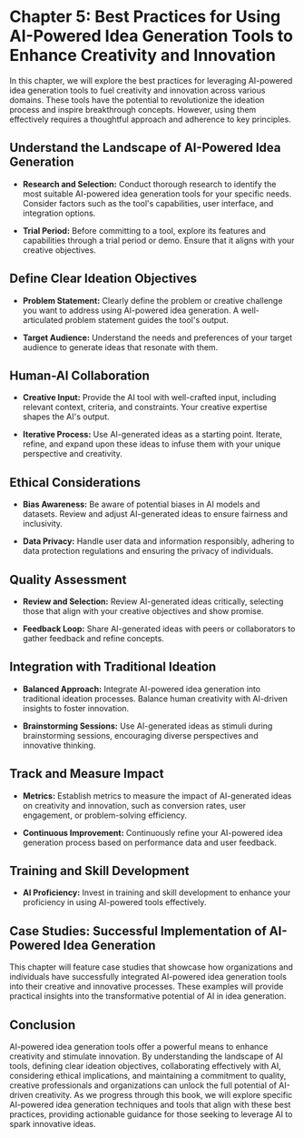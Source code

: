 Chapter 5: Best Practices for Using AI-Powered Idea Generation Tools to Enhance Creativity and Innovation
=========================================================================================================

In this chapter, we will explore the best practices for leveraging AI-powered idea generation tools to fuel creativity and innovation across various domains. These tools have the potential to revolutionize the ideation process and inspire breakthrough concepts. However, using them effectively requires a thoughtful approach and adherence to key principles.

Understand the Landscape of AI-Powered Idea Generation
------------------------------------------------------

* **Research and Selection:** Conduct thorough research to identify the most suitable AI-powered idea generation tools for your specific needs. Consider factors such as the tool's capabilities, user interface, and integration options.

* **Trial Period:** Before committing to a tool, explore its features and capabilities through a trial period or demo. Ensure that it aligns with your creative objectives.

Define Clear Ideation Objectives
--------------------------------

* **Problem Statement:** Clearly define the problem or creative challenge you want to address using AI-powered idea generation. A well-articulated problem statement guides the tool's output.

* **Target Audience:** Understand the needs and preferences of your target audience to generate ideas that resonate with them.

Human-AI Collaboration
----------------------

* **Creative Input:** Provide the AI tool with well-crafted input, including relevant context, criteria, and constraints. Your creative expertise shapes the AI's output.

* **Iterative Process:** Use AI-generated ideas as a starting point. Iterate, refine, and expand upon these ideas to infuse them with your unique perspective and creativity.

Ethical Considerations
----------------------

* **Bias Awareness:** Be aware of potential biases in AI models and datasets. Review and adjust AI-generated ideas to ensure fairness and inclusivity.

* **Data Privacy:** Handle user data and information responsibly, adhering to data protection regulations and ensuring the privacy of individuals.

Quality Assessment
------------------

* **Review and Selection:** Review AI-generated ideas critically, selecting those that align with your creative objectives and show promise.

* **Feedback Loop:** Share AI-generated ideas with peers or collaborators to gather feedback and refine concepts.

Integration with Traditional Ideation
-------------------------------------

* **Balanced Approach:** Integrate AI-powered idea generation into traditional ideation processes. Balance human creativity with AI-driven insights to foster innovation.

* **Brainstorming Sessions:** Use AI-generated ideas as stimuli during brainstorming sessions, encouraging diverse perspectives and innovative thinking.

Track and Measure Impact
------------------------

* **Metrics:** Establish metrics to measure the impact of AI-generated ideas on creativity and innovation, such as conversion rates, user engagement, or problem-solving efficiency.

* **Continuous Improvement:** Continuously refine your AI-powered idea generation process based on performance data and user feedback.

Training and Skill Development
------------------------------

* **AI Proficiency:** Invest in training and skill development to enhance your proficiency in using AI-powered tools effectively.

Case Studies: Successful Implementation of AI-Powered Idea Generation
---------------------------------------------------------------------

This chapter will feature case studies that showcase how organizations and individuals have successfully integrated AI-powered idea generation tools into their creative and innovative processes. These examples will provide practical insights into the transformative potential of AI in idea generation.

Conclusion
----------

AI-powered idea generation tools offer a powerful means to enhance creativity and stimulate innovation. By understanding the landscape of AI tools, defining clear ideation objectives, collaborating effectively with AI, considering ethical implications, and maintaining a commitment to quality, creative professionals and organizations can unlock the full potential of AI-driven creativity. As we progress through this book, we will explore specific AI-powered idea generation techniques and tools that align with these best practices, providing actionable guidance for those seeking to leverage AI to spark innovative ideas.

